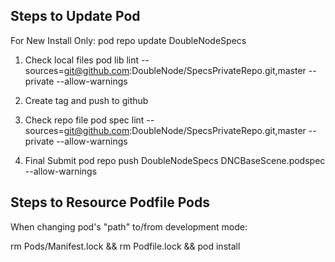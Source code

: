 Steps to Update Pod
-------------------
For New Install Only:
pod repo update DoubleNodeSpecs

1. Check local files
pod lib lint --sources=git@github.com:DoubleNode/SpecsPrivateRepo.git,master --private --allow-warnings

2. Create tag and push to github

3. Check repo file
pod spec lint --sources=git@github.com:DoubleNode/SpecsPrivateRepo.git,master --private --allow-warnings

4. Final Submit
pod repo push DoubleNodeSpecs DNCBaseScene.podspec --allow-warnings


Steps to Resource Podfile Pods
------------------------------
When changing pod's "path" to/from development mode:

rm Pods/Manifest.lock && rm Podfile.lock && pod install
